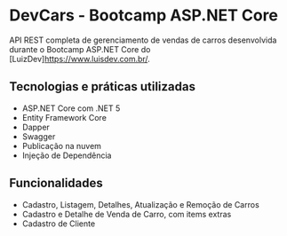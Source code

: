 # DevCars - Bootcamp ASP.NET Core

API REST completa de gerenciamento de vendas de carros desenvolvida durante o Bootcamp ASP.NET Core do [LuizDev]https://www.luisdev.com.br/.

## Tecnologias e práticas utilizadas
- ASP.NET Core com .NET 5
- Entity Framework Core
- Dapper
- Swagger
- Publicação na nuvem
- Injeção de Dependência

## Funcionalidades
- Cadastro, Listagem, Detalhes, Atualização e Remoção de Carros
- Cadastro e Detalhe de Venda de Carro, com items extras
- Cadastro de Cliente
